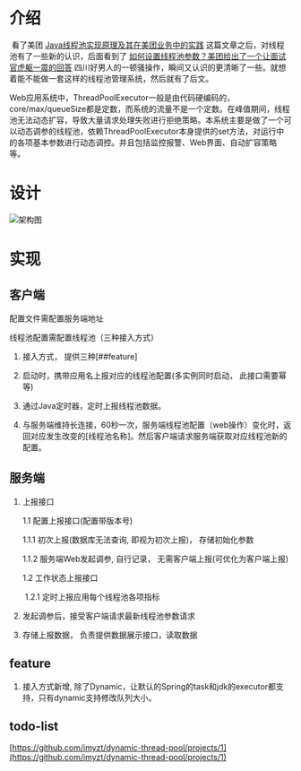 # 介绍

​	看了美团  [Java线程池实现原理及其在美团业务中的实践](https://mp.weixin.qq.com/s/baYuX8aCwQ9PP6k7TDl2Ww) 这篇文章之后，对线程池有了一些新的认识，后面看到了 [如何设置线程池参数？美团给出了一个让面试官虎躯一震的回答](https://mp.weixin.qq.com/s/9HLuPcoWmTqAeFKa1kj-_A) 四川好男人的一顿骚操作，瞬间又认识的更清晰了一些。就想着能不能做一套这样的线程池管理系统，然后就有了后文。

​	Web应用系统中，ThreadPoolExecutor一般是由代码硬编码的，core/max/queueSize都是定数，而系统的流量不是一个定数。在峰值期间，线程池无法动态扩容，导致大量请求处理失败进行拒绝策略。本系统主要是做了一个可以动态调参的线程池，依赖ThreadPoolExecutor本身提供的set方法，对运行中的各项基本参数进行动态调控。并且包括监控报警、Web界面、自动扩容策略等。

# 设计

![架构图](http://blog.imyzt.top/upload/2020/06/rshg8a6buigc7rdvcdk9q193rj.png)

# 实现

## 客户端

配置文件需配置服务端地址

线程池配置需配置线程池（三种接入方式）


1. 接入方式， 提供三种[##feature]

2. 启动时，携带应用名上报对应的线程池配置(多实例同时启动， 此接口需要幂等)

3. 通过Java定时器，定时上报线程池数据。

4. 与服务端维持长连接，60秒一次，服务端线程池配置（web操作）变化时，返回对应发生改变的[线程池名称]。然后客户端请求服务端获取对应线程池新的配置。



## 服务端



1. 上报接口  

   1.1 配置上报接口(配置带版本号)  

      1.1.1 初次上报(数据库无法查询, 即视为初次上报)， 存储初始化参数  

      1.1.2 服务端Web发起调参, 自行记录， 无需客户端上报(可优化为客户端上报)

   1.2 工作状态上报接口  

   ​	1.2.1 定时上报应用每个线程池各项指标

2. 发起调参后，接受客户端请求最新线程池参数请求

3. 存储上报数据， 负责提供数据展示接口，读取数据



## feature

1. 接入方式新增, 除了Dynamic，让默认的Spring的task和jdk的executor都支持，只有dynamic支持修改队列大小。

## todo-list
[https://github.com/imyzt/dynamic-thread-pool/projects/1](https://github.com/imyzt/dynamic-thread-pool/projects/1)